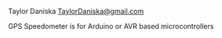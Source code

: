 Taylor Daniska
TaylorDaniska@gmail.com

GPS Speedometer is for Arduino or AVR based microcontrollers
